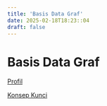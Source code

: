 ```yaml
---
title: 'Basis Data Graf'
date: 2025-02-18T18:23::04
draft: false
---
```


# Basis Data Graf

[Profil](Basis%20Data%20Graf%20331446b8507c46ec80b6b3ae97578617/Profil%2034a6d01b4f5a41d2b63ff2d9cb830874.md)

[Konsep Kunci](Basis%20Data%20Graf%20331446b8507c46ec80b6b3ae97578617/Konsep%20Kunci%204f152c1b1d154b2b8be72198383a2d45.md)

